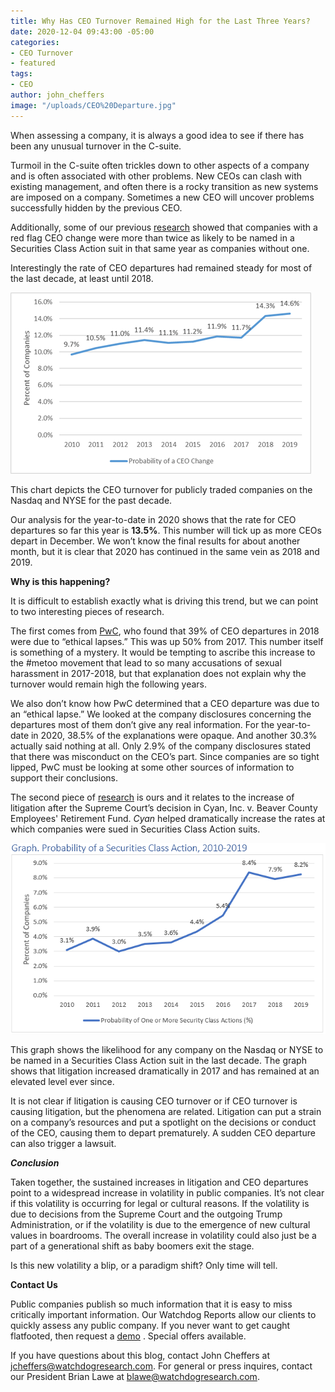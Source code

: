 ```yaml
---
title: Why Has CEO Turnover Remained High for the Last Three Years?
date: 2020-12-04 09:43:00 -05:00
categories:
- CEO Turnover
- featured
tags:
- CEO
author: john_cheffers
image: "/uploads/CEO%20Departure.jpg"
---
```


When assessing a company, it is always a good idea to see if there has been any unusual turnover in the C-suite.

Turmoil in the C-suite often trickles down to other aspects of a company and is often associated with other problems. New CEOs can clash with existing management, and often there is a rocky transition as new systems are imposed on a company. Sometimes a new CEO will uncover problems successfully hidden by the previous CEO.

Additionally, some of our previous [research](https://papers.ssrn.com/sol3/papers.cfm?abstract_id=3562785) showed that companies with a red flag CEO change were more than twice as likely to be named in a Securities Class Action suit in that same year as companies without one.

Interestingly the rate of CEO departures had remained steady for most of the last decade, at least until 2018.

![CEO turnover.png](/uploads/CEO%20turnover.png)

This chart depicts the CEO turnover for publicly traded companies on the Nasdaq and NYSE for the past decade.

Our analysis for the year-to-date in 2020 shows that the rate for CEO departures so far this year is **13.5%**. This number will tick up as more CEOs depart in December. We won’t know the final results for about another month, but it is clear that 2020 has continued in the same vein as 2018 and 2019.

**Why is this happening?**

It is difficult to establish exactly what is driving this trend, but we can point to two interesting pieces of research.

The first comes from [PwC](https://www.pwc.com/gx/en/news-room/press-releases/2019/ceo-turnover-record-high.html), who found that 39% of CEO departures in 2018 were due to “ethical lapses.” This was up 50% from 2017. This number itself is something of a mystery. It would be tempting to ascribe this increase to the #metoo movement that lead to so many accusations of sexual harassment in 2017-2018, but that explanation does not explain why the turnover would remain high the following years.

We also don’t know how PwC determined that a CEO departure was due to an “ethical lapse.” We looked at the company disclosures concerning the departures most of them don’t give any real information. For the year-to-date in 2020, 38.5% of the explanations were opaque. And another 30.3% actually said nothing at all. Only 2.9% of the company disclosures stated that there was misconduct on the CEO’s part. Since companies are so tight lipped, PwC must be looking at some other sources of information to support their conclusions.

The second piece of [research](https://blog.watchdogresearch.com/posts/the-post-cyan-paradigm/) is ours and it relates to the increase of litigation after the Supreme Court’s decision in Cyan, Inc. v. Beaver County Employees' Retirement Fund. *Cyan* helped dramatically increase the rates at which companies were sued in Securities Class Action suits.

![Probability of Litigaiton-3491fb.png](/uploads/Probability%20of%20Litigaiton-3491fb.png)

This graph shows the likelihood for any company on the Nasdaq or NYSE to be named in a Securities Class Action suit in the last decade. The graph shows that litigation increased dramatically in 2017 and has remained at an elevated level ever since.

It is not clear if litigation is causing CEO turnover or if CEO turnover is causing litigation, but the phenomena are related. Litigation can put a strain on a company’s resources and put a spotlight on the decisions or conduct of the CEO, causing them to depart prematurely. A sudden CEO departure can also trigger a lawsuit.

***Conclusion***

Taken together, the sustained increases in litigation and CEO departures point to a widespread increase in volatility in public companies. It’s not clear if this volatility is occurring for legal or cultural reasons. If the volatility is due to decisions from the Supreme Court and the outgoing Trump Administration, or if the volatility is due to the emergence of new cultural values in boardrooms. The overall increase in volatility could also just be a part of a generational shift as baby boomers exit the stage.

Is this new volatility a blip, or a paradigm shift? Only time will tell.

**Contact Us**

Public companies publish so much information that it is easy to miss critically important information.  Our Watchdog Reports allow our clients to quickly assess any public company. If you never want to  get caught flatfooted, then request a [demo](https://www.watchdogresearch.com/request_demo) . Special offers available.

If you have questions about this blog, contact John Cheffers at jcheffers@watchdogresearch.com. For general or press inquires, contact our President Brian Lawe at blawe@watchdogresearch.com. 